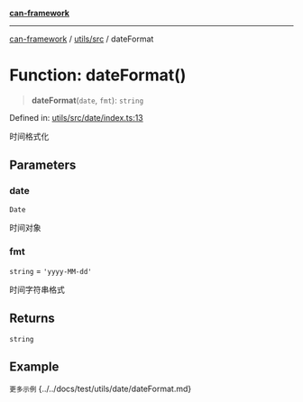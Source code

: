 [**can-framework**](../../../README.md)

***

[can-framework](../../../modules.md) / [utils/src](../README.md) / dateFormat

# Function: dateFormat()

> **dateFormat**(`date`, `fmt`): `string`

Defined in: [utils/src/date/index.ts:13](https://github.com/acanowl/acanowl-framework/blob/b5107a43a84c047f5172f446640c957c87bb9285/packages/utils/src/date/index.ts#L13)

时间格式化

## Parameters

### date

`Date`

时间对象

### fmt

`string` = `'yyyy-MM-dd'`

时间字符串格式

## Returns

`string`

## Example

```更多示例```
{../../docs/test/utils/date/dateFormat.md}
